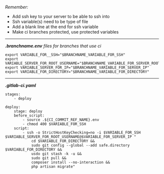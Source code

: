 *Remember:*
* Add ssh key to your server to be able to ssh into
* Ssh variable(s) need to be type of file
* Add a blank line at the end for ssh variable
* Make ci branches protected, use protected variables

---

***.branchname.env** files for branches that use ci*
```
export VARIABLE_FOR__SSH="$BRANCHNAME_VARIABLE_FOR_SSH"
export VARIABLE_SERVER_FOR_ROOT_USERNAME="$BRANCHNAME_VARIABLE_FOR_SERVER_ROOT_USERNAME"
export VARIABLE_SERVER_FOR_IP="$BRANCHNAME_VARIABLE_FOR_SERVER_IP"
export VARIABLE_FOR_DIRECTORY="$BRANCHNAME_VARIABLE_FOR_DIRECTORY"
```

---

***.gitlab-ci.yaml***
```
stages:
    - deploy

deploy:
    stage: deploy
    before_script:
        - source .${CI_COMMIT_REF_NAME}.env
        - chmod 400 $VARIABLE_FOR_SSH
    script:
        - ssh -o StrictHostKeyChecking=no -i $VARIABLE_FOR_SSH $VARIABLE_SERVER_FOR_ROOT_USERNAME@$VARIABLE_FOR_SERVER_IP "
            cd $VARIABLE_FOR_DIRECTORY &&
            sudo git config --global --add safe.directory $VARIABLE_FOR_DIRECTORY &&
            usdo git stash -k -u &&
            sudo git pull &&
            composer install --no-interaction &&
            php artisan migrate"
```
